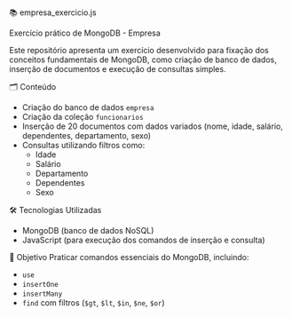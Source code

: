 📚 empresa_exercicio.js

Exercício prático de MongoDB - Empresa

Este repositório apresenta um exercício desenvolvido para fixação dos conceitos fundamentais de MongoDB, como criação de banco de dados, inserção de documentos e execução de consultas simples.

 🗂️ Conteúdo
- Criação do banco de dados `empresa`
- Criação da coleção `funcionarios`
- Inserção de 20 documentos com dados variados (nome, idade, salário, dependentes, departamento, sexo)
- Consultas utilizando filtros como:
  - Idade
  - Salário
  - Departamento
  - Dependentes
  - Sexo

 🛠️ Tecnologias Utilizadas
- MongoDB (banco de dados NoSQL)
- JavaScript (para execução dos comandos de inserção e consulta)

 🎯 Objetivo
Praticar comandos essenciais do MongoDB, incluindo:
- `use`
- `insertOne`
- `insertMany`
- `find` com filtros (`$gt`, `$lt`, `$in`, `$ne`, `$or`)
